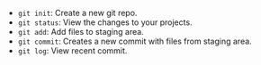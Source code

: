 - `git init`: Create a new git repo.
- `git status`: View the changes to your projects.
- `git add`: Add files to staging area.
- `git commit`: Creates a new commit with files from staging area.
- `git log`: View recent commit.